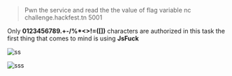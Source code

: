 >  Pwn the service and read the the value of flag variable
>  nc challenge.hackfest.tn 5001 



Only **0123456789.+-/%*<>!=([])** characters are authorized in this task the first thing that comes to mind is using **JsFuck**

![ss](https://cloud.githubusercontent.com/assets/20291421/24482617/0d723e74-14f3-11e7-8df4-ea44912900a3.png)

![sss](https://cloud.githubusercontent.com/assets/20291421/24482619/0fe11784-14f3-11e7-805e-af2f4833ea75.png)
